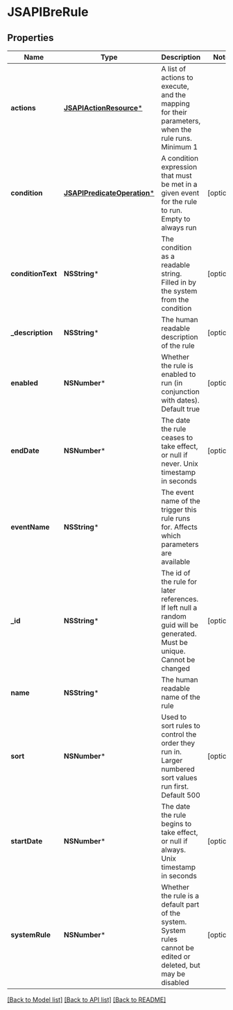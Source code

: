 # JSAPIBreRule

## Properties
Name | Type | Description | Notes
------------ | ------------- | ------------- | -------------
**actions** | [**JSAPIActionResource***](JSAPIActionResource.md) | A list of actions to execute, and the mapping for their parameters, when the rule runs. Minimum 1 | 
**condition** | [**JSAPIPredicateOperation***](JSAPIPredicateOperation.md) | A condition expression that must be met in a given event for the rule to run. Empty to always run | [optional] 
**conditionText** | **NSString*** | The condition as a readable string. Filled in by the system from the condition | [optional] 
**_description** | **NSString*** | The human readable description of the rule | [optional] 
**enabled** | **NSNumber*** | Whether the rule is enabled to run (in conjunction with dates). Default true | [optional] 
**endDate** | **NSNumber*** | The date the rule ceases to take effect, or null if never. Unix timestamp in seconds | [optional] 
**eventName** | **NSString*** | The event name of the trigger this rule runs for. Affects which parameters are available | 
**_id** | **NSString*** | The id of the rule for later references. If left null a random guid will be generated. Must be unique. Cannot be changed | [optional] 
**name** | **NSString*** | The human readable name of the rule | 
**sort** | **NSNumber*** | Used to sort rules to control the order they run in. Larger numbered sort values run first.  Default 500 | [optional] 
**startDate** | **NSNumber*** | The date the rule begins to take effect, or null if always. Unix timestamp in seconds | [optional] 
**systemRule** | **NSNumber*** | Whether the rule is a default part of the system. System rules cannot be edited or deleted, but may be disabled | [optional] 

[[Back to Model list]](../README.md#documentation-for-models) [[Back to API list]](../README.md#documentation-for-api-endpoints) [[Back to README]](../README.md)


